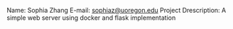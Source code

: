 Name: Sophia Zhang 
E-mail: sophiaz@uoregon.edu 
Project Drescription: A simple web server using docker and flask implementation
